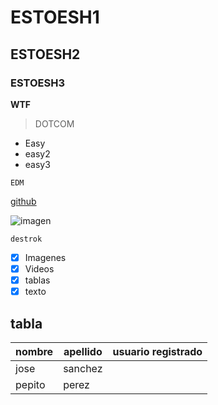 # ESTOESH1
## ESTOESH2
### ESTOESH3

**WTF**

>DOTCOM

- Easy
- easy2
- easy3

`EDM`

[github](https://github.com/ketaboi619?tab=repositories)

![imagen](https://placehold.jp/150x150.png)


``
destrok
``
- [x] Imagenes
- [x] Videos
- [x] tablas
- [x] texto

## tabla

| nombre | apellido | usuario registrado|
|--------|----------|-------------------|
|jose | sanchez
|pepito|perez
